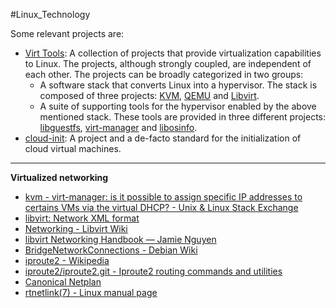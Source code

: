 #Linux_Technology

Some relevant projects are:

- [Virt Tools](https://www.virt-tools.org/): A collection of projects that provide virtualization capabilities to Linux. The projects, although strongly coupled, are independent of each other. The projects can be broadly categorized in two groups:
	- A software stack that converts Linux into a hypervisor. The stack is composed of three projects: [KVM](http://www.linux-kvm.org/), [QEMU](http://qemu.org/) and [Libvirt](http://libvirt.org/).
	- A suite of supporting tools for the hypervisor enabled by the above mentioned stack. These tools are provided in three different projects: [libguestfs](https://libguestfs.org/), [virt-manager](https://virt-manager.org/) and [libosinfo](http://libosinfo.org/).
- [cloud-init](https://cloudinit.readthedocs.io): A project and a de-facto standard for the initialization of cloud virtual machines.

---

**Virtualized networking**

- [kvm - virt-manager: is it possible to assign specific IP addresses to certains VMs via the virtual DHCP? - Unix & Linux Stack Exchange](https://unix.stackexchange.com/questions/174884/virt-manager-is-it-possible-to-assign-specific-ip-addresses-to-certains-vms-via)
- [libvirt: Network XML format](https://libvirt.org/formatnetwork.html#elementsAddress)
- [Networking - Libvirt Wiki](https://wiki.libvirt.org/page/Networking)
- [libvirt Networking Handbook — Jamie Nguyen](https://jamielinux.com/docs/libvirt-networking-handbook/)
- [BridgeNetworkConnections - Debian Wiki](https://wiki.debian.org/BridgeNetworkConnections)
- [iproute2 - Wikipedia](https://en.wikipedia.org/wiki/Iproute2)
- [iproute2/iproute2.git - Iproute2 routing commands and utilities](https://git.kernel.org/pub/scm/network/iproute2/iproute2.git/)
- [Canonical Netplan](https://netplan.io/)
- [rtnetlink(7) - Linux manual page](https://www.man7.org/linux/man-pages/man7/rtnetlink.7.html)